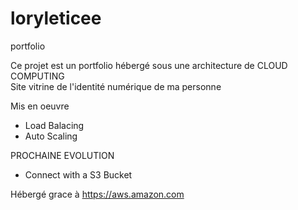 # loryleticee
portfolio

Ce projet est un portfolio hébergé sous une architecture de CLOUD COMPUTING  
Site vitrine de l'identité numérique de ma personne 

Mis en oeuvre
- Load Balacing
- Auto Scaling


PROCHAINE EVOLUTION
- Connect with a S3 Bucket

Hébergé grace à https://aws.amazon.com 
